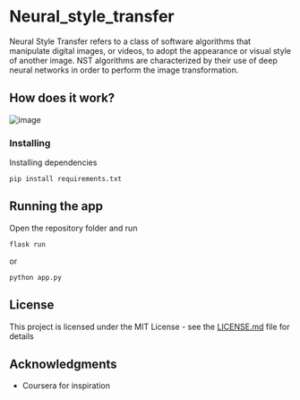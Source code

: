 # Neural_style_transfer

Neural Style Transfer refers to a class of software algorithms that manipulate digital images, or videos, to adopt the appearance or visual style of another image. NST algorithms are characterized by their use of deep neural networks in order to perform the image transformation.

## How does it work?
![image](https://hackernoon.com/hn-images/1*k5Q_NYr1niC-qjWMr-lUCg.png)


### Installing


Installing dependencies
```
pip install requirements.txt
```



## Running the app

Open the repository folder and run
```
flask run
```
or 
```
python app.py
```






## License

This project is licensed under the MIT License - see the [LICENSE.md](LICENSE.md) file for details


## Acknowledgments

* Coursera for inspiration

